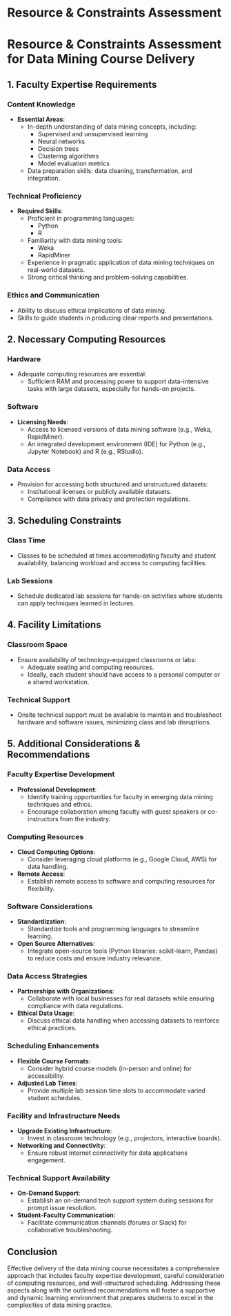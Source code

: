 Resource & Constraints Assessment
=================================

# Resource & Constraints Assessment for Data Mining Course Delivery

## 1. Faculty Expertise Requirements

### Content Knowledge
- **Essential Areas**: 
  - In-depth understanding of data mining concepts, including:
    - Supervised and unsupervised learning
    - Neural networks
    - Decision trees
    - Clustering algorithms
    - Model evaluation metrics
  - Data preparation skills: data cleaning, transformation, and integration.

### Technical Proficiency
- **Required Skills**:
  - Proficient in programming languages:
    - Python
    - R
  - Familiarity with data mining tools:
    - Weka
    - RapidMiner
  - Experience in pragmatic application of data mining techniques on real-world datasets.
  - Strong critical thinking and problem-solving capabilities.

### Ethics and Communication
- Ability to discuss ethical implications of data mining.
- Skills to guide students in producing clear reports and presentations.

## 2. Necessary Computing Resources

### Hardware
- Adequate computing resources are essential:
  - Sufficient RAM and processing power to support data-intensive tasks with large datasets, especially for hands-on projects.

### Software
- **Licensing Needs**:
  - Access to licensed versions of data mining software (e.g., Weka, RapidMiner).
  - An integrated development environment (IDE) for Python (e.g., Jupyter Notebook) and R (e.g., RStudio).

### Data Access
- Provision for accessing both structured and unstructured datasets:
  - Institutional licenses or publicly available datasets.
  - Compliance with data privacy and protection regulations.

## 3. Scheduling Constraints

### Class Time
- Classes to be scheduled at times accommodating faculty and student availability, balancing workload and access to computing facilities.

### Lab Sessions
- Schedule dedicated lab sessions for hands-on activities where students can apply techniques learned in lectures.

## 4. Facility Limitations

### Classroom Space
- Ensure availability of technology-equipped classrooms or labs:
  - Adequate seating and computing resources.
  - Ideally, each student should have access to a personal computer or a shared workstation.

### Technical Support
- Onsite technical support must be available to maintain and troubleshoot hardware and software issues, minimizing class and lab disruptions.

## 5. Additional Considerations & Recommendations

### Faculty Expertise Development
- **Professional Development**:
  - Identify training opportunities for faculty in emerging data mining techniques and ethics.
  - Encourage collaboration among faculty with guest speakers or co-instructors from the industry.

### Computing Resources
- **Cloud Computing Options**:
  - Consider leveraging cloud platforms (e.g., Google Cloud, AWS) for data handling.
- **Remote Access**:
  - Establish remote access to software and computing resources for flexibility.

### Software Considerations
- **Standardization**:
  - Standardize tools and programming languages to streamline learning.
- **Open Source Alternatives**:
  - Integrate open-source tools (Python libraries: scikit-learn, Pandas) to reduce costs and ensure industry relevance.

### Data Access Strategies
- **Partnerships with Organizations**:
  - Collaborate with local businesses for real datasets while ensuring compliance with data regulations.
- **Ethical Data Usage**:
  - Discuss ethical data handling when accessing datasets to reinforce ethical practices.

### Scheduling Enhancements
- **Flexible Course Formats**:
  - Consider hybrid course models (in-person and online) for accessibility.
- **Adjusted Lab Times**:
  - Provide multiple lab session time slots to accommodate varied student schedules.

### Facility and Infrastructure Needs
- **Upgrade Existing Infrastructure**:
  - Invest in classroom technology (e.g., projectors, interactive boards).
- **Networking and Connectivity**:
  - Ensure robust internet connectivity for data applications engagement.

### Technical Support Availability
- **On-Demand Support**:
  - Establish an on-demand tech support system during sessions for prompt issue resolution.
- **Student-Faculty Communication**:
  - Facilitate communication channels (forums or Slack) for collaborative troubleshooting.

## Conclusion
Effective delivery of the data mining course necessitates a comprehensive approach that includes faculty expertise development, careful consideration of computing resources, and well-structured scheduling. Addressing these aspects along with the outlined recommendations will foster a supportive and dynamic learning environment that prepares students to excel in the complexities of data mining practice.